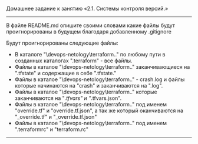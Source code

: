 Домашнее задание к занятию «2.1. Системы контроля версий.»

---
В файле README.md опишите своими словами какие файлы будут проигнорированы в будущем благодаря добавленному .gitignore

Будут проигнорированы следующие файлы:

- В каталоге "\devops-netology\terraform\.." по любому пути в созданных каталогах ".terraform" - все файлы.
- Файлы в каталое "\devops-netology\terraform\.." заканчивающиеся на ".tfstate" и содержащие в себе ".tfstate."
- Файлы в каталое "\devops-netology\terraform\.." - crash.log и файлы которые начинаются на "crash" и заканчиваются на ".log".
- Файлы в каталое "\devops-netology\terraform\.."  которые заканчиваются на "*.tfvars" и "*.tfvars.json".
- Файлы в каталое "\devops-netology\terraform\.." под именем "override.tf" и "override.tf.json", а так же который оканчиваются на "_override.tf" и "_override.tf.json"
- Файлы в каталое "\devops-netology\terraform\.." под именем ".terraformrc" и "terraform.rc"

---




